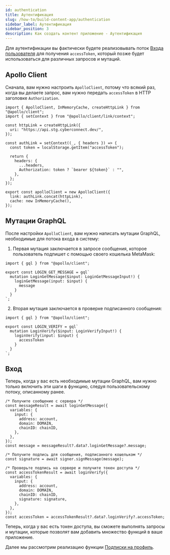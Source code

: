 ```yaml
---
id: authentication
title: Аутентификация
slug: /how-to/build-content-app/authentication
sidebar_label: Аутентификация
sidebar_position: 3
description: Как создать контент приложение - Аутентификация
---
```


Для аутентификации вы фактически будете реализовывать поток [Входа пользователя](/api/user-login) для получения `accessToken`, который позже будет использоваться для различных запросов и мутаций.

## Apollo Client

Сначала, вам нужно настроить `ApolloClient`, потому что всякий раз, когда вы делаете запрос, вам нужно передать `accessToken` в HTTP заголовке `Authorization`.

```tsx title="apollo/index.tsx"
import { ApolloClient, InMemoryCache, createHttpLink } from "@apollo/client";
import { setContext } from "@apollo/client/link/context";

const httpLink = createHttpLink({
  uri: "https://api.stg.cyberconnect.dev/",
});

const authLink = setContext((_, { headers }) => {
  const token = localStorage.getItem("accessToken");

  return {
    headers: {
      ...headers,
      Authorization: token ? `bearer ${token}` : "",
    },
  };
});

export const apolloClient = new ApolloClient({
  link: authLink.concat(httpLink),
  cache: new InMemoryCache(),
});
```

## Мутации GraphQL

После настройки `ApolloClient`, вам нужно написать мутации GraphQL, необходимые для потока входа в систему:

1. Первая мутация заключается в запросе сообщения, которое пользователь подпишет с помощью своего кошелька MetaMask:

```tsx title="graphql/LoginGetMessage.ts"
import { gql } from "@apollo/client";

export const LOGIN_GET_MESSAGE = gql`
  mutation LoginGetMessage($input: LoginGetMessageInput!) {
    loginGetMessage(input: $input) {
      message
    }
  }
`;
```

2. Вторая мутация заключается в проверке подписанного сообщения:

```tsx title="graphql/LoginVerify.ts"
import { gql } from "@apollo/client";

export const LOGIN_VERIFY = gql`
  mutation LoginVerify($input: LoginVerifyInput!) {
    loginVerify(input: $input) {
      accessToken
    }
  }
`;
```

## Вход

Теперь, когда у вас есть необходимые мутации GraphQL, вам нужно только включить эти шаги в функцию, следуя пользовательскому потоку, описанному ранее.

```tsx title="components/SigninBtn.tsx"
/* Получите сообщение с сервера */
const messageResult = await loginGetMessage({
  variables: {
    input: {
      address: account,
      domain: DOMAIN,
      chainID: chainID,
    },
  },
});
const message = messageResult?.data?.loginGetMessage?.message;

/* Получите подпись для сообщения, подписанного кошельком */
const signature = await signer.signMessage(message);

/* Проверьте подпись на сервере и получите токен доступа */
const accessTokenResult = await loginVerify({
  variables: {
    input: {
      address: account,
      domain: DOMAIN,
      chainID: chainID,
      signature: signature,
    },
  },
});
const accessToken = accessTokenResult?.data?.loginVerify?.accessToken;
```

Теперь, когда у вас есть токен доступа, вы сможете выполнять запросы и мутации, которые позволят вам добавить множество функций в ваше приложение.

Далее мы рассмотрим реализацию функции [Подписки на профиль](/how-to/build-content-app/subscribe-to-profile).
